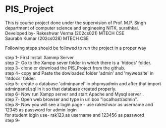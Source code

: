 # PIS_Project

This is course project done under the supervision of Prof. M.P. Singh department of computer science and engineeing NITK, surathkal.</br>
Developed by-
Rakeshwar Verma (202cs021) MTECH CSE </br>
Saurabh Kumar (202cs028) MTECH CSE </br>
 
 Following steps should be followed to run the project in a proper way
 
 step 1- First Install Xammp Server  </br>
 step 2- Go to the Xampp sever folder in which there is a 'htdocs' folder. </br>
 step 3- clone or download the PIS_Project from the github. </br>
 step 4- copy and Paste the dowloaded folder 'admin' and 'mywebsite' in 'htdocs' folder. </br>
 step 5- create a database 'adminpanel' in phpmyadmin and after that import adminpanel.sql in it so that database created properly.</br>
 step 6- Now run Xampp server and start Apache and Mysql server .</br>
 step 7- Open web browser and type in url box "localhost/admin".</br>
 step 8- Now you will see a login page - use rakeshwar as username and 12345 as password for admin login </br>
         for student login use-  rak123 as username and 123456 as password </br>
 step 9-
